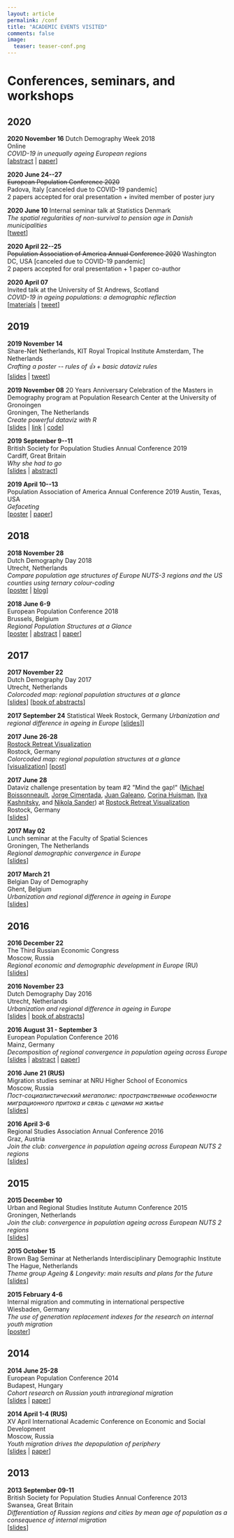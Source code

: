 ```yaml
---
layout: article
permalink: /conf
title: "ACADEMIC EVENTS VISITED"
comments: false
image:
  teaser: teaser-conf.png
---
```


# Conferences, seminars, and workshops

## 2020

**2020 November 16**
Dutch Demography Week 2018   
Online  
*COVID-19 in unequally ageing European regions*  
[[abstract](www.nvdemografie.nl/en/news/nederlandse-demografieweek-2020/#) | 
[paper](https://doi.org/10.1016/j.worlddev.2020.105170)]  

**2020 June 24--27**  
~~European Population Conference 2020~~  
Padova, Italy [canceled due to COVID-19 pandemic]  
2 papers accepted for oral presentation + invited member of poster jury

**2020 June 10**
Internal seminar talk at Statistics Denmark  
*The spatial regularities of non-survival to pension age in Danish municipalities*  
[[tweet](https://twitter.com/PopulationEU/status/1252961026854748160)]

**2020 April 22--25**  
~~Population Association of America Annual Conference 2020~~ 
Washington DC, USA [canceled due to COVID-19 pandemic]  
2 papers accepted for oral presentation + 1 paper co-author

**2020 April 07**  
Invited talk at the University of St Andrews, Scotland  
*COVID-19 in ageing populations: a demographic reflection*  
[[materials](https://gist.github.com/ikashnitsky/65463d9033aeffddfd7d6db5c6183c8a) | 
[tweet](https://twitter.com/ikashnitsky/status/1251221949591834629)]



## 2019

**2019 November 14**  
Share-Net Netherlands, KIT Royal Tropical Institute
Amsterdam, The Netherlands  
*Crafting a poster -- rules of 👍 + basic dataviz rules*  
[[slides](ikashnitsky.github.io/share/1911-sharenet-poster/slides.html) | 
[tweet](https://twitter.com/ShareNet/status/1194976121869291520)]


**2019 November 08**
20 Years Anniversary Celebration of the Masters in Demography program at Population Research Center at the University of Gronoingen  
Groningen, The Netherlands  
*Create powerful dataviz with R*  
[[slides](https://ikashnitsky.github.io/share/1911-prc20-dataviz/slides.html#/) | 
[link](https://www.rug.nl/research/ursi/prc/anniversary?lang=en) | 
[code](https://gist.github.com/ikashnitsky/2800295e304b4858be553432de4a0d11)]

**2019 September 9--11**  
British Society for Population Studies Annual Conference 2019  
Cardiff, Great Britain  
*Why she had to go*  
[[slides](/share/slides/1909-bsps-ik.pdf) | 
[abstract](https://www.lse.ac.uk/social-policy/research/Research-clusters/british-society-for-population-studies/Assets/documents/Migration-mobilities-abstracts.pdf)]

**2019 April 10--13**  
Population Association of America Annual Conference 2019 
Austin, Texas, USA  
*Gefaceting*  
[[poster](/share/slides/1904-paa-poster.pdf) | 
[paper](https://doi.org/10/ggnfjs)]


## 2018

**2018 November 28**  
Dutch Demography Day 2018  
Utrecht, Netherlands  
*Compare population age structures of Europe NUTS-3 regions and the US counties using ternary colour-coding*  
[[poster](images/181203/compare-poster.png) | 
[blog](/2018/ddd-poster/)]   

**2018 June 6-9**  
European Population Conference 2018  
Brussels, Belgium  
*Regional Population Structures at a Glance*  
[[poster](/the-lancet-2018/colorcoded-map-ikashnitsky-jschoeley.png) | 
[abstract](https://eaps.confex.com/eaps/2018/meetingapp.cgi/Paper/2436) | 
[paper](/share/papers/kashnitsky2018tl)]  


## 2017

**2017 November 22**  
Dutch Demography Day 2017  
Utrecht, Netherlands  
*Colorcoded map: regional population structures at a glance*  
[[slides](/share/slides/1711-ddd-ik.html)] 
[[book of abstracts](/share/slides/1711-ddd-book.pdf)] 


**2017 September 24**
Statistical Week
Rostock, Germany 
*Urbanization and regional difference in ageing in Europe*
[[slides](/share/slides/1703-vvd-ik.html)]] 

**2017 June 26-28**  
[Rostock Retreat Visualization](https://twitter.com/RostockRetreat)  
Rostock, Germany  
*Colorcoded map: regional population structures at a glance*  
[[visualization](/share/slides/1706-mind-the-gap.pdf)] 
[[post](https://ikashnitsky.github.io/2017/colorcoded-map/)]

**2017 June 28**  
Dataviz challenge presentation by team #2 "Mind the gap!" ([Michael Boissonneault](https://twitter.com/michaelboiss), [Jorge Cimentada](https://twitter.com/cimentadaj), [Juan Galeano](https://twitter.com/GEDEM_CED), [Corina Huisman](https://twitter.com/CorinaHuisman), [Ilya Kashnitsky](https://twitter.com/ikashnitsky), and [Nikola Sander](https://twitter.com/nikolasander)) at [Rostock Retreat Visualization](https://twitter.com/RostockRetreat)  
Rostock, Germany  
[[slides](/share/slides/1706-mind-the-gap.pdf)]  

**2017 May 02**  
Lunch seminar at the Faculty of Spatial Sciences  
Groningen, The Netherlands  
*Regional demographic convergence in Europe*   
[[slides](share/slides/1705-rug-ik.html)]  


**2017 March 21**  
Belgian Day of Demography  
Ghent, Belgium  
*Urbanization and regional difference in ageing in Europe*  
[[slides](/share/slides/1703-vvd-ik.html)]
  

## 2016
**2016 December 22**  
The Third Russian Economic Congress  
Moscow, Russia  
*Regional economic and demographic development in Europe* (RU)  
[[slides](/share/slides/1612-rec-ik.html)]

**2016 November 23**  
Dutch Demography Day 2016  
Utrecht, Netherlands  
*Urbanization and regional difference in ageing in Europe*  
[[slides](/share/slides/1611-ddd-ik.pdf) | 
[book of abstracts](/share/slides/1611-ddd-book.pdf)]  

**2016 August 31 - September 3**  
European Population Conference 2016  
Mainz, Germany  
*Decomposition of regional convergence in population ageing across Europe*  
[[slides](/share/slides/1609-epc-ik.pdf) | 
[abstract](http://epc2016.princeton.edu/abstracts/161065) | 
[paper](/share/papers/kashnitsky2016epc.pdf)]  

**2016 June 21 (RUS)**  
Migration studies seminar at NRU Higher School of Economics  
Moscow, Russia  
*Пост-социалистический мегаполис: пространственные особенности миграционного притока и связь с ценами на жилье*  
[[slides](share/slides/1606-s-hse-migr-ik.pdf)]  

**2016 April 3-6**  
Regional Studies Association Annual Conference 2016  
Graz, Austria  
*Join the club: convergence in population ageing across European NUTS 2 regions*  
[[slides](/share/slides/1604-rsa-ik.pdf)]  


## 2015

**2015 December 10**  
Urban and Regional Studies Institute Autumn Conference 2015  
Groningen, Netherlands  
*Join the club: convergence in population ageing across European NUTS 2 regions*  
[[slides](/share/slides/1512-ursi-ik.pdf)]  

**2015 October 15**  
Brown Bag Seminar at Netherlands Interdisciplinary Demographic Institute  
The Hague, Netherlands  
*Theme group Ageing & Longevity: main results and plans for the future*  
[[slides](share/slides/1510-s-nidi-ik.pdf)]  

**2015 February 4-6**  
Internal migration and commuting in international perspective  
Wiesbaden, Germany  
*The use of generation replacement indexes for the research on internal youth migration*  
[[poster](/share/slides/1502-wiesbaden-poster-ik.pdf)]  


## 2014

**2014 June 25-28**  
European Population Conference 2014  
Budapest, Hungary  
*Cohort research on Russian youth intraregional migration*  
[[slides](/share/slides/1406-epc-ik.pdf) | 
[paper](/share/papers/kashnitsky2014epc.pdf)]  

**2014 April 1-4 (RUS)**  
XV April International Academic Conference on Economic and Social Development  
Moscow, Russia  
*Youth migration drives the depopulation of periphery*  
[[slides](/share/slides/1404-hse-ik.pdf) | 
[paper](/share/papers/kashnitsky2015hse.pdf)]  


## 2013

**2013 September 09-11**  
British Society for Population Studies Annual Conference 2013  
Swansea, Great Britain  
*Differentiation of Russian regions and cities by mean age of population as a consequence of internal migration*  
[[slides](/share/slides/1309-bsps-ik.pdf)]  










